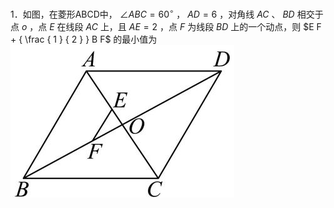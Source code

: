 1．如图，在菱形ABCD中， $\angle A B C = 6 0 ^ { \circ }$ ， $A D = 6$ ，对角线 $A C$ 、 $B D$ 相交于点 $o$ ，点 $E$ 在线段 $A C$ 上，且 $A E = 2$ ，点 $F$ 为线段 $B D$ 上的一个动点，则 $E F + { \frac { 1 } { 2 } } B F$ 的最小值为
![](<../../qs_image_DB/专题2-5_最值模型之阿氏圆与胡不归（解析版）/89decdbf17f0edd6827dbce95b185f4ae824b8bcf1afe8bba9d0047ece866056.jpg>)

